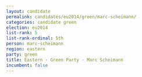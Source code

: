 ```yaml
---
layout: candidate
permalink: candidates/eu2014/green/marc-scheimann/
categories: candidate green
election: eu2014
list-rank: 5
list-rank-ordinal: 5th
person: marc-scheimann
region: eastern
party: green
title: Eastern - Green Party - Marc Scheimann
incumbent: false
---
```

